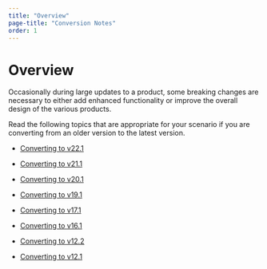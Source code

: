 ```yaml
---
title: "Overview"
page-title: "Conversion Notes"
order: 1
---
```

# Overview

Occasionally during large updates to a product, some breaking changes are necessary to either add enhanced functionality or improve the overall design of the various products.

Read the following topics that are appropriate for your scenario if you are converting from an older version to the latest version.

- [Converting to v22.1](converting-to-v22-1.md)

- [Converting to v21.1](converting-to-v21-1.md)

- [Converting to v20.1](converting-to-v20-1.md)

- [Converting to v19.1](converting-to-v19-1.md)

- [Converting to v17.1](converting-to-v17-1.md)

- [Converting to v16.1](converting-to-v16-1.md)

- [Converting to v12.2](converting-to-v12-2.md)

- [Converting to v12.1](converting-to-v12-1.md)
